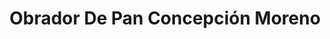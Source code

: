 ---
title: "Obrador De Pan Concepción Moreno"
url: /garcillan/obrador-de-pan-concepcion-moreno/
shop: panadería
---